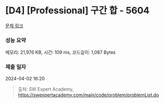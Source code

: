 # [D4] [Professional] 구간 합 - 5604 

[문제 링크](https://swexpertacademy.com/main/code/problem/problemDetail.do?contestProbId=AWXGGNB6cnEDFAUo) 

### 성능 요약

메모리: 21,976 KB, 시간: 109 ms, 코드길이: 1,087 Bytes

### 제출 일자

2024-04-02 16:20



> 출처: SW Expert Academy, https://swexpertacademy.com/main/code/problem/problemList.do